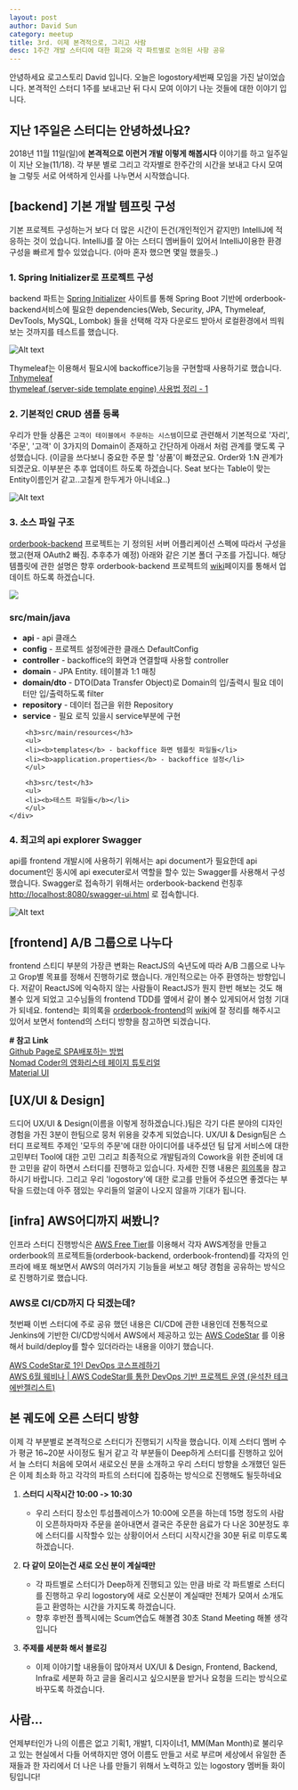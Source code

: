 ```yaml
---
layout: post
author: David Sun
category: meetup
title: 3rd. 이제 본격적으로, 그리고 사람
desc: 1주간 개발 스터디에 대한 회고와 각 파트별로 논의된 사항 공유
---
```


안녕하세요 로고스토리 David 입니다. 오늘은 logostory세번째 모임을 가진 날이었습니다. 본격적인 스터디 1주를 보내고난 뒤 다시 모여 이야기 나눈 것들에 대한 이야기 입니다.

## 지난 1주일은 스터디는 안녕하셨나요?
2018년 11월 11일(일)에 **본격적으로 이런거 개발 이렇게 해봅시다** 이야기를 하고 일주일이 지난 오늘(11/18). 각 부분 별로 그리고 각자별로 한주간의 시간을 보내고 다시 모여 늘 그렇듯 서로 어색하게 인사를 나누면서 시작했습니다. 

## [backend] 기본 개발 템프릿 구성
기본 프로젝트 구성하는거 보다 더 많은 시간이 든건(개인적인거 같지만) IntelliJ에 적응하는 것이 었습니다. IntelliJ를 잘 아는 스터디 멤버들이 있어서 IntelliJ이용한 환경 구성을 빠르게 할수 있었습니다. (아마 혼자 했으면 몇일 했을듯..)

### 1. Spring Initializer로 프로젝트 구성 ###
backend 파트는 [Spring Initializer](https://start.spring.io/) 사이트를 통해 Spring Boot 기반에 orderbook-backend서비스에 필요한 dependencies(Web, Security, JPA, Thymeleaf, DevTools, MySQL, Lombok) 들을 선택해 각자 다운로드 받아서 로컬환경에서 띄워보는 것까지를 테스트를 했습니다.

![Alt text](/assets/img/11-18/spring-initializer.png)

Thymeleaf는 이용해서 필요시에 backoffice기능을 구현할때 사용하기로 했습니다.    
[Tnhymeleaf](https://www.thymeleaf.org/)    
[thymeleaf (server-side template engine) 사용법 정리 - 1](http://cyberx.tistory.com/132)

### 2. 기본적인 CRUD 샘플 등록 ###
우리가 만들 상품은 `고객이 테이블에서 주문하는 시스템`이므로 관련해서 기본적으로 '자리', '주문', '고객' 이 3가지의 Domain이 존재하고 간단하게 아래서 처럼 관계를 맺도록 구성했습니다. (이글을 쓰다보니 중요한 주문 할 '상품'이 빠졌군요. Order와 1:N 관계가 되겠군요. 이부분은 추후 업데이트 하도록 하겠습니다. Seat 보다는 Table이 맞는 Entity이름인거 같고..고칠게 한두게가 아니네요..)

![Alt text](/assets/img/11-18/erd.png)

### 3. 소스 파일 구조 ###
[orderbook-backend](https://github.com/logostory/orderbook-backend) 프로젝트는 기 정의된 서버 어플리케이션 스펙에 따라서 구성을했고(현재 OAuth2 빠짐. 추후추가 예정) 아래와 같은 기본 폴더 구조를 가집니다. 해당 템플릿에 관한 설명은 향후 orderbook-backend 프로젝트의 [wiki](https://github.com/logostory/orderbook-backend/wiki)페이지를 통해서 업데이트 하도록 하겠습니다.

<div class="row">
    <div class="col-6"><img src="/assets/img/11-18/file-structure.png"></div>
    <div class="col-6">
        <h3>src/main/java</h3>
        <ul>
        <li><b>api</b> - api 클래스</li>
        <li><b>config</b> - 프로젝트 설정에관한 클래스 DefaultConfig</li>
        <li><b>controller</b> - backoffice의 화면과 연결할때 사용할 controller</li>
        <li><b>domain</b> - JPA Entity. 테이블과 1:1 매칭</li>
        <li><b>domain/dto</b> - DTO(Data Transfer Object)로 Domain의 입/출력시 필요 데이터만 입/출력하도록 filter</li>
        <li><b>repository</b> - 데이터 접근을 위한 Repository</li>
        <li><b>service</b> - 필요 로직 있을시 service부분에 구현</li>
        </ul>

        <h3>src/main/resources</h3>
        <ul>
        <li><b>templates</b> - backoffice 화면 템플릿 파일들</li>
        <li><b>application.properties</b> - backoffice 설정</li>
        </ul>

        <h3>src/test</h3>
        <ul>
        <li><b>테스트 파일들</b></li>
        </ul>
    </div>
</div>

### 4. 최고의 api explorer Swagger ###
api를 frontend 개발시에 사용하기 위해서는 api document가 필요한데 api document인 동시에 api executer로서 역할을 할수 있는 Swagger를 사용해서 구성했습니다. Swagger로 접속하기 위해서는  orderbook-backend 런칭후 [http://localhost:8080/swagger-ui.html](http://localhost:8080/swagger-ui.html) 로 접속합니다.

![Alt text](/assets/img/11-18/swagger.png)

## [frontend] A/B 그룹으로 나누다
frontend 스티디 부분의 가장큰 변화는 ReactJS의 숙년도에 따라 A/B 그룹으로 나누고 Grop별 목표를 정해서 진행하기로 했습니다. 개인적으로는 아주 환영하는 방향입니다. 저같이 ReactJS에 익숙하지 않는 사람들이 ReactJS가 뭔지 한번 해보는 것도 해볼수 있게 되었고 고수님들의 frontend TDD를 옆에서 같이 볼수 있게되어서 엄청 기대가 되네요. fontend는 회의록을 [orderbook-frontend](https://github.com/logostory/orderbook-frontend)의 [wiki](https://github.com/logostory/orderbook-frontend/wiki/%ED%9A%8C%EC%9D%98%EB%A1%9D-3%EC%A3%BC%EC%B0%A8)에 잘 정리를 해주시고 있어서 보면서 fontend의 스터디 방향을 참고하면 되겠습니다. 

<b> # 참고 Link </b><br>
[Github Page로 SPA배포하는 방법](https://github.com/sujinleeme/spa-github-pages-ko) <br> 
[Nomad Coder의 영화리스테 페이지 튜토리얼](https://academy.nomadcoders.co/p/reactjs-fundamentals)  <br> 
[Material UI](https://material-ui.com/) 



## [UX/UI & Design]
드디어 UX/UI & Design(이름을 이렇게 정하겠습니다.)팀은 각기 다른 분야의 디자인 경험을 가진 3분이 한팀으로 뭉처 위용을 갖추게 되었습니다. UX/UI & Design팀은 스터디 프로젝트 주제인 '모두의 주문'에 대한 아이디어를 내주셨던 팀 답게 서비스에 대한 고민부터 Tool에 대한 고민 그리고 최종적으로 개발팀과의 Cowork을 위한 준비에 대한 고민을 같이 하면서 스터디를 진행하고 있습니다. 자세한 진행 내용은 [회의록](https://logostory.slack.com/archives/CDVFPRP18/p1542612400000300)을 참고 하시기 바랍니다. 그리고 우리 'logostory'에 대한 로고를 만들어 주셨으면 좋겠다는 부탁을 드렸는데 아주 잼있는 우리들의 얼굴이 나오지 않을까 기대가 됩니다.

## [infra] AWS어디까지 써봤니? 
인프라 스터디 진행방식은 [AWS Free Tier](https://aws.amazon.com/ko/free/)를 이용해서 각자 AWS계정을 만들고 orderbook의 프로젝트들(orderbook-backend, orderbook-frontend)를 각자의 인프라에 배포 해보면서 AWS의 여러가지 기능들을 써보고 해댱 경험을 공유하는 방식으로 진행하기로 했습니다. 

### AWS로 CI/CD까지 다 되겠는데?
첫번째 이번 스터디에 주로 공유 했던 내용은 CI/CD에 관한 내용인데 전통적으로 Jenkins에 기반한 CI/CD방식에서 AWS에서 제공하고 있는 [AWS CodeStar](https://aws.amazon.com/ko/codestar/) 를 이용해서 build/deploy를 할수 있더라라는 내용을 이야기 했습니다.

[AWS CodeStar로 1인 DevOps 코스프레하기](https://www.holaxprogramming.com/2017/10/16/devops-aws-codestar/) <br>
[AWS 6월 웨비나 | AWS CodeStar를 통한 DevOps 기반 프로젝트 운영 (윤석찬 테크에반젤리스트)](https://www.slideshare.net/awskorea/aws-code-star-devops)

## 본 궤도에 오른 스터디 방향
이제 각 부분별로 본격적으로 스터디가 진행되기 시작을 했습니다. 이제 스터디 멤버 수가 평균 16~20분 사이정도 될거 같고 각 부분들이 Deep하게 스터디를 진행하고 있어서 늘 스터디 처음에 모여서 새로오신 분을 소개하고 우리 스터디 방향을 소개했던 일든은 이제 최소화 하고 각각의 파트의 스터디에 집중하는 방식으로 진행해도 될듯하네요

1. <b> 스터디 시작시간 10:00 -> 10:30 </b>
    - 우리 스터디 장소인 투섬플레이스가 10:00에 오픈을 하는데 15명 정도의 사람이 오픈하자마자 주문을 쏟아내면서 결국은 주문한 음료가 다 나온 30분정도 후에 스터디를 시작할수 있는 상황이어서 스터디 시작시간을 30분 뒤로 미루도록 하겠습니다.
2. <b>다 같이 모이는건 새로 오신 분이 계실때만</b>
    - 각 파트별로 스터디가 Deep하게 진행되고 있는 만큼 바로 각 파트별로 스터디를 진행하고 우리 logostory에 새로 오신분이 계실때만 전체가 모여서 소개도 듣고 환영하는 시간을 가지도록 하겠습니다.
    -  향후 후반전 플젝시에는 Scum연습도 해볼겸 30초 Stand Meeting 해볼 생각입니다

2. <b>주제를 세분화 해서 블로깅</b>
    - 이제 이야기할 내용들이 많아져서 UX/UI & Design, Frontend, Backend, Infra로 세분화 하고 글을 올리시고 싶으시분을 받거나 요청을 드리는 방식으로 바꾸도록 하겠습니다.


## 사람... 
언제부터인가 나의 이름은 없고 기획1, 개발1, 디자이너1, MM(Man Month)로 불리우고 있는 현실에서 다들 어색하지만 영어 이름도 만들고 서로 부르며 세상에서 유일한 존재들과 한 자리에서 더 나은 나를 만들기 위해서 노력하고 있는 logostory 멤버들 화이팅입니다!